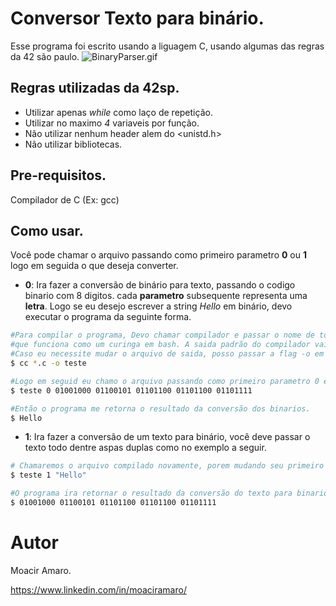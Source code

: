 # Conversor Texto para binário.
Esse programa foi escrito usando a liguagem C, usando algumas das regras da 42 são paulo.
![BinaryParser.gif](.git/assets/binaryParser.gif)

## Regras utilizadas da 42sp.
- Utilizar apenas *while* como laço de repetição.
- Utilizar no maximo *4* variaveis por função.
- Não utilizar nenhum header alem do <unistd.h>
- Não utilizar bibliotecas.

## Pre-requisitos.
Compilador de C (Ex: gcc)

## Como usar.
Você pode chamar o arquivo passando como primeiro parametro **0** ou **1** logo em seguida o que deseja converter.
* **0**: Ira fazer a conversão de binário para texto, passando o codigo binario com 8 digitos. cada **parametro** subsequente representa uma **letra**.
Logo se eu desejo escrever a string *Hello* em binário, devo executar o programa da seguinte forma.
```bash
#Para compilar o programa, Devo chamar compilador e passar o nome de todos os arquivos na pasta, no caso usei o *
#que funciona como um curinga em bash. A saida padrão do compilador vai ser o arquivo "a.out".
#Caso eu necessite mudar o arquivo de saida, posso passar a flag -o em seguida o nome do arquivo para alterar o arquivo de saida
$ cc *.c -o teste

#Logo em seguid eu chamo o arquivo passando como primeiro parametro 0 em seguida coloco os binarios com 8 digitos separado por espaço.
$ teste 0 01001000 01100101 01101100 01101100 01101111

#Então o programa me retorna o resultado da conversão dos binarios.
$ Hello
```

* **1**: Ira fazer a conversão de um texto para binário, você deve passar o texto todo dentre aspas duplas como no exemplo a seguir.

```bash
# Chamaremos o arquivo compilado novamente, porem mudando seu primeiro parametro para 1. 
$ teste 1 "Hello"

#O programa ira retornar o resultado da conversão do texto para binario
$ 01001000 01100101 01101100 01101100 01101111
```

# Autor

Moacir Amaro.

https://www.linkedin.com/in/moaciramaro/